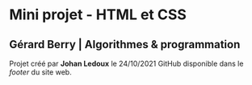 # Mini projet - HTML et CSS

## Gérard Berry | Algorithmes & programmation

Projet créé par **Johan Ledoux** le 24/10/2021
GitHub disponible dans le *footer* du site web.
